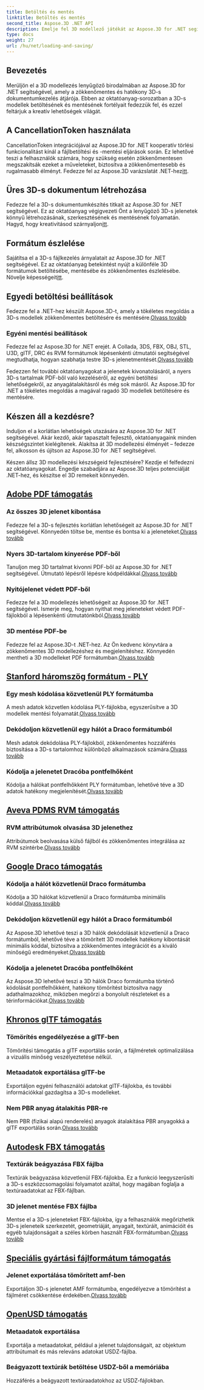 ```yaml
---
title: Betöltés és mentés
linktitle: Betöltés és mentés
second_title: Aspose.3D .NET API
description: Emelje fel 3D modellező játékát az Aspose.3D for .NET segítségével! Sajátítsa el a hatékony betöltési és mentési technikákat a CancellationToken használatával. Fedezze fel most!
type: docs
weight: 27
url: /hu/net/loading-and-saving/
---
```

## Bevezetés

Merüljön el a 3D modellezés lenyűgöző birodalmában az Aspose.3D for .NET segítségével, amely a zökkenőmentes és hatékony 3D-s dokumentumkezelés átjárója. Ebben az oktatóanyag-sorozatban a 3D-s modellek betöltésének és mentésének fortélyait fedezzük fel, és ezzel feltárjuk a kreatív lehetőségek világát.

## A CancellationToken használata

 CancellationToken integrációjával az Aspose.3D for .NET kooperatív törlési funkcionalitást kínál a fájlbetöltési és -mentési eljárások során. Ez lehetővé teszi a felhasználók számára, hogy szükség esetén zökkenőmentesen megszakítsák ezeket a műveleteket, biztosítva a zökkenőmentesebb és rugalmasabb élményt. Fedezze fel az Aspose.3D varázslatát .NET-hez[itt](./cancellation-token/).

## Üres 3D-s dokumentum létrehozása

 Fedezze fel a 3D-s dokumentumkészítés titkait az Aspose.3D for .NET segítségével. Ez az oktatóanyag végigvezeti Önt a lenyűgöző 3D-s jelenetek könnyű létrehozásának, szerkesztésének és mentésének folyamatán. Hagyd, hogy kreativitásod szárnyaljon[itt](./create-empty-3d-document/).

## Formátum észlelése

 Sajátítsa el a 3D-s fájlkezelés árnyalatait az Aspose.3D for .NET segítségével. Ez az oktatóanyag betekintést nyújt a különféle 3D formátumok betöltésébe, mentésébe és zökkenőmentes észlelésébe. Növelje képességeit[itt](./detect-format/).

## Egyedi betöltési beállítások
 Fedezze fel a .NET-hez készült Aspose.3D-t, amely a tökéletes megoldás a 3D-s modellek zökkenőmentes betöltésére és mentésére.[Olvass tovább](./custom-load-options/)

### Egyéni mentési beállítások
Fedezze fel az Aspose.3D for .NET erejét. A Collada, 3DS, FBX, OBJ, STL, U3D, glTF, DRC és RVM formátumok lépésenkénti útmutatói segítségével megtudhatja, hogyan szabhatja testre 3D-s jelenetmentését.[Olvass tovább](./custom-save-options/)

Fedezzen fel további oktatóanyagokat a jelenetek kivonatolásáról, a nyers 3D-s tartalmak PDF-ből való kezeléséről, az egyéni betöltési lehetőségekről, az anyagátalakításról és még sok másról. Az Aspose.3D for .NET a tökéletes megoldás a magával ragadó 3D modellek betöltésére és mentésére.

## Készen áll a kezdésre?

Induljon el a korlátlan lehetőségek utazására az Aspose.3D for .NET segítségével. Akár kezdő, akár tapasztalt fejlesztő, oktatóanyagaink minden készségszintet kielégítenek. Alakítsa át 3D modellezési élményét – fedezze fel, alkosson és újítson az Aspose.3D for .NET segítségével.

Készen állsz 3D modellezési készségeid fejlesztésére? Kezdje el felfedezni az oktatóanyagokat. Engedje szabadjára az Aspose.3D teljes potenciálját .NET-hez, és készítse el 3D remekeit könnyedén.
## [Adobe PDF támogatás](pdf)
### Az összes 3D jelenet kibontása
Fedezze fel a 3D-s fejlesztés korlátlan lehetőségeit az Aspose.3D for .NET segítségével. Könnyedén töltse be, mentse és bontsa ki a jeleneteket.[Olvass tovább](./pdf/extract-all-3d-scenes/)
### Nyers 3D-tartalom kinyerése PDF-ből
 Tanuljon meg 3D tartalmat kivonni PDF-ből az Aspose.3D for .NET segítségével. Útmutató lépésről lépésre kódpéldákkal.[Olvass tovább](./pdf/extract-raw-3d-contents/)
### Nyitójelenet védett PDF-ből
 Fedezze fel a 3D modellezés lehetőségeit az Aspose.3D for .NET segítségével. Ismerje meg, hogyan nyithat meg jeleneteket védett PDF-fájlokból a lépésenkénti útmutatónkból.[Olvass tovább](./pdf/open-scene-protected/)

### 3D mentése PDF-be
 Fedezze fel az Aspose.3D-t .NET-hez. Az Ön kedvenc könyvtára a zökkenőmentes 3D modellezéshez és megjelenítéshez. Könnyedén mentheti a 3D modelleket PDF formátumban.[Olvass tovább](./pdf/save-3d-in-pdf/)


## [Stanford háromszög formátum - PLY](ply)
### Egy mesh kódolása közvetlenül PLY formátumba
 A mesh adatok közvetlen kódolása PLY-fájlokba, egyszerűsítve a 3D modellek mentési folyamatát.[Olvass tovább](ply/encode-mesh)

### Dekódoljon közvetlenül egy hálót a Draco formátumból
 Mesh adatok dekódolása PLY-fájlokból, zökkenőmentes hozzáférés biztosítása a 3D-s tartalomhoz különböző alkalmazások számára.[Olvass tovább](ply/decode-mesh)
### Kódolja a jelenetet Dracóba pontfelhőként
Kódolja a hálókat pontfelhőkként PLY formátumban, lehetővé téve a 3D adatok hatékony megjelenítését.[Olvass tovább](ply/export-to-ply-point-cloud)


## [Aveva PDMS RVM támogatás](rvm)

### RVM attribútumok olvasása 3D jelenethez
 Attribútumok beolvasása külső fájlból és zökkenőmentes integrálása az RVM színtérbe.[Olvass tovább](./rvm/read-existing-attributes/)


## [Google Draco támogatás](draco)
### Kódolja a hálót közvetlenül Draco formátumba
 Kódolja a 3D hálókat közvetlenül a Draco formátumba minimális kóddal.[Olvass tovább](draco/encode-mesh)

### Dekódoljon közvetlenül egy hálót a Draco formátumból
 Az Aspose.3D lehetővé teszi a 3D hálók dekódolását közvetlenül a Draco formátumból, lehetővé téve a tömörített 3D modellek hatékony kibontását minimális kóddal, biztosítva a zökkenőmentes integrációt és a kiváló minőségű eredményeket.[Olvass tovább](draco/decode-mesh)

### Kódolja a jelenetet Dracóba pontfelhőként
 Az Aspose.3D lehetővé teszi a 3D hálók Draco formátumba történő kódolását pontfelhőkként, hatékony tömörítést biztosítva nagy adathalmazokhoz, miközben megőrzi a bonyolult részleteket és a térinformációkat.[Olvass tovább](draco/encode-scene-as-point-cloud)

## [Khronos glTF támogatás](gltf)

### Tömörítés engedélyezése a glTF-ben
Tömörítési támogatás a glTF exportálás során, a fájlméretek optimalizálása a vizuális minőség veszélyeztetése nélkül. 

### Metaadatok exportálása glTF-be
Exportáljon egyéni felhasználói adatokat glTF-fájlokba, és további információkkal gazdagítsa a 3D-s modelleket. 

### Nem PBR anyag átalakítás PBR-re
 Nem PBR (fizikai alapú renderelés) anyagok átalakítása PBR anyagokká a glTF exportálás során.[Olvass tovább](./gltf/non-pbr-to-pbr-material-conversion)


## [Autodesk FBX támogatás](fbx)
### Textúrák beágyazása FBX fájlba
Textúrák beágyazása közvetlenül FBX-fájlokba. Ez a funkció leegyszerűsíti a 3D-s eszközcsomagolási folyamatot azáltal, hogy magában foglalja a textúraadatokat az FBX-fájlban.

### 3D jelenet mentése FBX fájlba
 Mentse el a 3D-s jeleneteket FBX-fájlokba, így a felhasználók megőrizhetik 3D-s jeleneteik szerkezetét, geometriáját, anyagait, textúráit, animációit és egyéb tulajdonságait a széles körben használt FBX-formátumban.[Olvass tovább](fbx/save-3d-scene)

## [Speciális gyártási fájlformátum támogatás](amf)
### Jelenet exportálása tömörített amf-ben
 Exportáljon 3D-s jelenetet AMF formátumba, engedélyezve a tömörítést a fájlméret csökkentése érdekében.[Olvass tovább](./amf/export-scene-compressed-amf/)

## [OpenUSD támogatás](usd)
### Metaadatok exportálása

Exportálja a metaadatokat, például a jelenet tulajdonságait, az objektum attribútumait és más releváns adatokat USDZ-fájlba.

### Beágyazott textúrák betöltése USDZ-ből a memóriába

Hozzáférés a beágyazott textúraadatokhoz az USDZ-fájlokban.